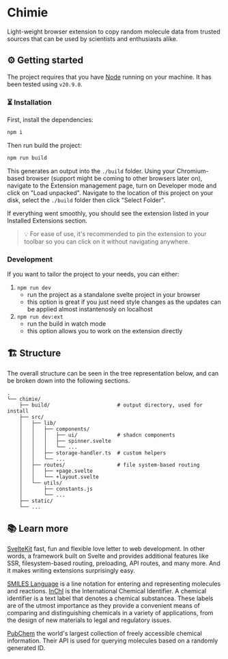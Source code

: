 # Chimie

Light-weight browser extension to copy random molecule data from trusted sources that can be used by scientists and enthusiasts alike.

## ⚙️ Getting started

The project requires that you have [Node](https://nodejs.org/en) running on your machine. It has been tested using `v20.9.0`.

### ⏳ Installation

First, install the dependencies:

```bash
npm i
```

Then run build the project:

```bash
npm run build
```

This generates an output into the `./build` folder. Using your Chromium-based browser (support might be coming to other browsers later on), navigate to the Extension management page, turn on Developer mode and click on "Load unpacked". Navigate to the location of this project on your disk, select the `./build` folder then click "Select Folder".

If everything went smoothly, you should see the extension listed in your Installed Extensions section.

> 💡 For ease of use, it's recommended to pin the extension to your toolbar so you can click on it without navigating anywhere.

### Development

If you want to tailor the project to your needs, you can either:

1. `npm run dev`
   - run the project as a standalone svelte project in your browser
   - this option is great if you just need style changes as the updates can be applied almost instantenosly on localhost
2. `npm run dev:ext`
   - run the build in watch mode
   - this option allows you to work on the extension directly

## 🏗️ Structure

The overall structure can be seen in the tree representation below, and can be broken down into the following sections.

```
.
└── chimie/
    ├── build/                      # output directory, used for install
    ├── src/
    │   ├── lib/
    │   │   ├── components/
    │   │   │   ├── ui/             # shadcn components
    │   │   │   ├── spinner.svelte
    │   │   │   └── ...
    │   │   ├── storage-handler.ts  # custom helpers
    │   │   └── ...
    │   ├── routes/                 # file system-based routing
    │   │   ├── +page.svelte
    │   │   └── +layout.svelte
    │   └── utils/
    │       ├── constants.js
    │       └── ...
    ├── static/
    └── ...
```

## 📚 Learn more

[SvelteKit](https://kit.svelte.dev/) fast, fun and flexible love letter to web development. In other words, a framework built on Svelte and provides additional features like SSR, filesystem-based routing, preloading, API routes, and many more. And it makes writing extensions surprisingly easy.

[SMILES Language](https://www.daylight.com/dayhtml/doc/theory/theory.smiles.html) is a line notation for entering and representing molecules and reactions. [InChI](https://www.ncbi.nlm.nih.gov/pmc/articles/PMC4486400/) is the International Chemical Identifier. A chemical identifier is a text label that denotes a chemical substancea. These labels are of the utmost importance as they provide a convenient means of comparing and distinguishing chemicals in a variety of applications, from the design of new materials to legal and regulatory issues.

[PubChem](https://pubchem.ncbi.nlm.nih.gov/) the world's largest collection of freely accessible chemical information. Their API is used for querying molecules based on a randomly generated ID.

